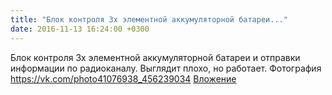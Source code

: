 ```yaml
---
title: "Блок контроля 3х элементной аккумуляторной батареи..."
date: 2016-11-13 16:24:00 +0300
---
```


Блок контроля 3х элементной аккумуляторной батареи и отправки информации по радиоканалу. Выглядит плохо, но работает.
Фотография
<a class="vk-attach" href="https://vk.com/photo41076938_456239034">https://vk.com/photo41076938_456239034</a>
<a class="vk-attach" href="https://vk.com/photo41076938_456239034">Вложение</a>
